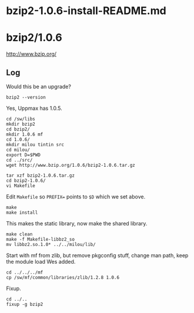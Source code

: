 # bzip2-1.0.6-install-README.md

bzip2/1.0.6
===========

<http://www.bzip.org/>


Log
---

Would this be an upgrade?

    bzip2 --version

Yes, Uppmax has 1.0.5.

    cd /sw/libs
    mkdir bzip2
    cd bzip2/
    mkdir 1.0.6 mf
    cd 1.0.6/
    mkdir milou tintin src
    cd milou/
    export D=$PWD
    cd ../src/
    wget http://www.bzip.org/1.0.6/bzip2-1.0.6.tar.gz

    tar xzf bzip2-1.0.6.tar.gz 
    cd bzip2-1.0.6/
    vi Makefile

Edit `Makefile` so `PREFIX=` points to `$D` which we set above.

    make
    make install

This makes the static library, now make the shared library.

    make clean
    make -f Makefile-libbz2_so
    mv libbz2.so.1.0* ../../milou/lib/

Start with mf from zlib, but remove pkgconfig stuff, change man path, keep the
module load Wes added.

    cd ../../../mf
    cp /sw/mf/common/libraries/zlib/1.2.8 1.0.6

Fixup.

    cd ../..
    fixup -g bzip2

